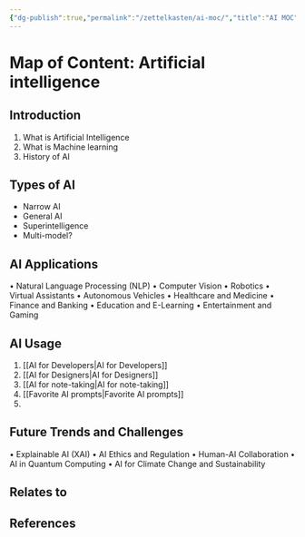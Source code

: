 ```yaml
---
{"dg-publish":true,"permalink":"/zettelkasten/ai-moc/","title":"AI MOC","tags":["status/todo","status/MOC","core/tech"],"noteIcon":"","created":"2023-10-10T16:05:43.115+01:00","updated":"2023-10-10T16:11:26.791+01:00"}
---
```



# Map of Content: Artificial intelligence

## Introduction
1. What is Artificial Intelligence
2. What is Machine learning
3. History of AI

## Types of AI
- Narrow AI
- General AI
- Superintelligence
- Multi-model?

## AI Applications

•	Natural Language Processing (NLP)
•	Computer Vision
•	Robotics
•	Virtual Assistants
•	Autonomous Vehicles
•	Healthcare and Medicine
•	Finance and Banking
•	Education and E-Learning
•	Entertainment and Gaming

## AI Usage

1. [[AI for Developers\|AI for Developers]]
2. [[AI for Designers\|AI for Designers]]
3. [[AI for note-taking\|AI for note-taking]]
4. [[Favorite AI prompts\|Favorite AI prompts]]
5. 

## Future Trends and Challenges
•	Explainable AI (XAI)
•	AI Ethics and Regulation
•	Human-AI Collaboration
•	AI in Quantum Computing
•	AI for Climate Change and Sustainability





## Relates to
## References
